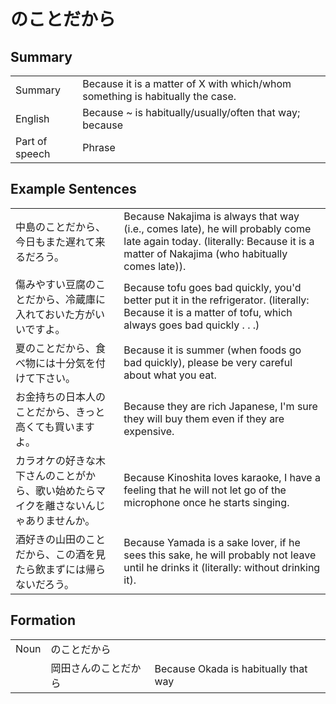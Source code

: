 # のことだから

## Summary

<table><tr>   <td>Summary</td>   <td>Because it is a matter of X with which/whom something is habitually the case.</td></tr><tr>   <td>English</td>   <td>Because ~ is habitually/usually/often that way; because</td></tr><tr>   <td>Part of speech</td>   <td>Phrase</td></tr></table>

## Example Sentences

<table><tr>   <td>中島のことだから、今日もまた遅れて来るだろう。</td>   <td>Because Nakajima is always that way (i.e., comes late), he will probably come late again today. (literally: Because it is a matter of Nakajima (who habitually comes late)).</td></tr><tr>   <td>傷みやすい豆腐のことだから、冷蔵庫に入れておいた方がいいですよ。</td>   <td>Because tofu goes bad quickly, you'd better put it in the refrigerator. (literally: Because it is a matter of tofu, which always goes bad quickly . . .)</td></tr><tr>   <td>夏のことだから、食べ物には十分気を付けて下さい。</td>   <td>Because it is summer (when foods go bad quickly), please be very careful about what you eat.</td></tr><tr>   <td>お金持ちの日本人のことだから、きっと高くても買いますよ。</td>   <td>Because they are rich Japanese, I'm sure they will buy them even if they are expensive.</td></tr><tr>   <td>カラオケの好きな木下さんのことがから、歌い始めたらマイクを離さないんじゃありませんか。</td>   <td>Because Kinoshita loves karaoke, I have a feeling that he will not let go of the microphone once he starts singing.</td></tr><tr>   <td>酒好きの山田のことだから、この酒を見たら飲まずには帰らないだろう。</td>   <td>Because Yamada is a sake lover, if he sees this sake, he will probably not leave until he drinks it (literally: without drinking it).</td></tr></table>

## Formation

<table class="table"><tbody><tr class="tr head"><td class="td"><span class="bold">Noun</span></td><td class="td"><span class="concept">のことだから</span></td><td class="td"></td></tr><tr class="tr"><td class="td"></td><td class="td"><span>岡田さん</span><span class="concept">のことだから</span></td><td class="td"><span>Because Okada is habitually that way</span></td></tr></tbody></table>

